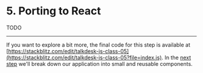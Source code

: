 # 5. Porting to React

TODO

---
If you want to explore a bit more, the final code for this step is available at [https://stackblitz.com/edit/talkdesk-js-class-05](https://stackblitz.com/edit/talkdesk-js-class-05?file=index.js).
In the [next step](./06-breaking-app-into-small-components.md) we'll break down our application into small and reusable components.
